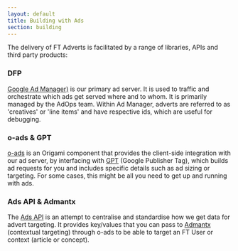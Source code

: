 ```yaml
---
layout: default
title: Building with Ads
section: building
---
```


The delivery of FT Adverts is facilitated by a range of libraries, APIs and third party products:

### DFP
[Google Ad Manager)](https://support.google.com/admanager/answer/6022000?hl=en) is our primary ad server. It is used to traffic and orchestrate which ads get served where and to whom. It is primarily managed by the AdOps team. Within Ad Manager, adverts are referred to as 'creatives' or 'line items' and have respective ids, which are useful for debugging.

### o-ads & GPT

[o-ads](https://github.com/Financial-Times/o-ads) is an Origami component that provides the client-side integration with our ad server, by interfacing with [GPT](https://support.google.com/dfp_premium/answer/181073?hl=en) (Google Publisher Tag), which builds ad requests for you and includes specific details such as ad sizing or targeting. For some cases, this might be all you need to get up and running with ads.

### Ads API & Admantx

The [Ads API](https://github.com/Financial-Times/ads-api) is an attempt to centralise and standardise how we get data for advert targeting. It provides key/values that you can pass to [Admantx](http://www.admantx.com/) (contextual targeting) through o-ads to be able to target an FT User or context (article or concept).
